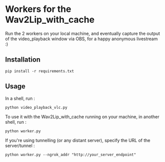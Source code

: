 # Workers for the Wav2Lip_with_cache

Run the 2 workers on your local machine, and eventually capture the output of the video_playback window via OBS, for a happy anonymous livestream :)

## Installation

```shell
pip install -r requirements.txt
```

## Usage 

In a shell, run :

```shell
python video_playback_vlc.py
```

To use it with the Wav2Lip_with_cache running on your machine, in another shell, run :

```shell
python worker.py
```

If you're using tunnelling (or any distant server), specify the URL of the server/tunnel :
```shell
python worker.py --ngrok_addr "http://your_server_endpoint"
```